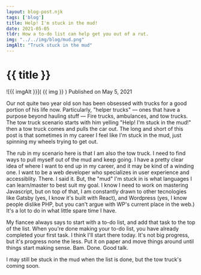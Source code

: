 ```yaml
---
layout: blog-post.njk
tags: ['blog']
title: Help! I'm stuck in the mud!
date: 2021-05-05
tldr: How a to-do list can help get you out of a rut.
img: "../../img/blog/mud.png"
imgAlt: "Truck stuck in the mud"
---
```

# {{ title }}
![{{ imgAlt }}]( {{ img }} )
Published on May 5, 2021

Our not quite two year old son has been obsessed with trucks for a good portion of his life now. Particularly, "helper trucks" — ones that have a purpose beyond hauling stuff — Fire trucks, ambulances, and tow trucks. The tow truck scenario starts with him yelling "Help! I'm stuck in the mud!" then a tow truck comes and pulls the car out. The long and short of this post is that sometimes in my career I feel like I'm stuck in the mud, just spinning my wheels trying to get out.

The rub in my scenario here is that I am also the tow truck. I need to find ways to pull myself out of the mud and keep going. I have a pretty clear idea of where I want to end up in my career, and it may be kind of a winding one. I want to be a web developer who specializes in user experience and accessiblity. There. I said it. But, the "mud" I'm stuck in is what languages I can learn/master to best suit my goal. I know I need to work on mastering Javascript, but on top of that, I am constantly drawn to other tecnologies like Gatsby (yes, I know it's built with React), and Wordpress (yes, I know people dislike PHP, but you can't argue with WP's current place in the web.) It's a lot to do in what little spare time I have.

My fiancee always says to start with a to-do list, and add that task to the top of the list. When you're done making your to-do list, you have already completed your first task. I think I'll start there today. It's not big progress, but it's progress none the less. Put it on paper and move things around until things start making sense. Bam. Done. Good talk.

I may still be stuck in the mud when the list is done, but the tow truck's coming soon.
